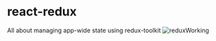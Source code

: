 # react-redux
All about managing app-wide state using redux-toolkit
 ![reduxWorking](https://user-images.githubusercontent.com/78524327/214511918-6db1b15b-7979-4dd7-b08b-3f5b5ba31561.png)

